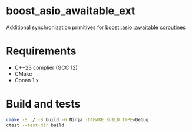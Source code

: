 # boost_asio_awaitable_ext

Additional synchronization primitives for [boost::asio::awaitable](https://www.boost.org/doc/libs/1_79_0/doc/html/boost_asio/reference/awaitable.html) [coroutines](https://www.boost.org/doc/libs/1_79_0/doc/html/boost_asio/overview/composition/cpp20_coroutines.html)

# Requirements
 * C++23 complier (GCC 12)
 * CMake
 * Conan 1.x

# Build and tests
```sh
cmake -S ./ -B build -G Ninja -DCMAKE_BUILD_TYPE=Debug
ctest --test-dir build
```
